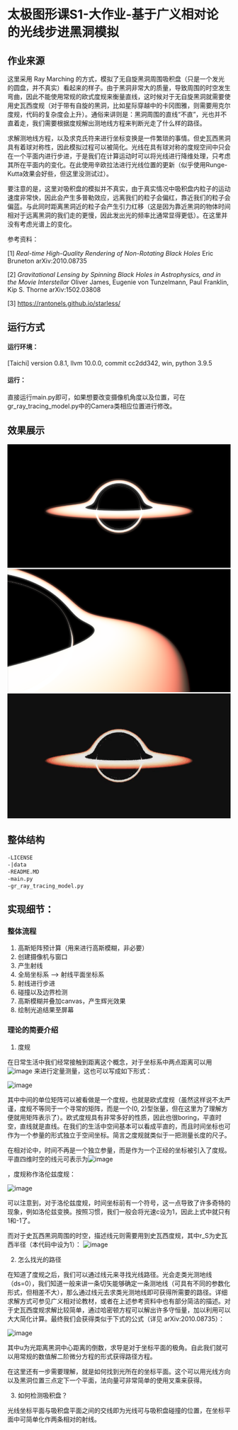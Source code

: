 # 太极图形课S1-大作业-基于广义相对论的光线步进黑洞模拟

## 作业来源
这里采用 Ray Marching 的方式，模拟了无自旋黑洞周围吸积盘（只是一个发光的圆盘，并不真实）看起来的样子。由于黑洞非常大的质量，导致周围的时空发生弯曲，因此不能使用常规的欧式度规来衡量直线，这时候对于无自旋黑洞就需要使用史瓦西度规（对于带有自旋的黑洞，比如星际穿越中的卡冈图雅，则需要用克尔度规，代码的复杂度会上升）。通俗来讲则是：黑洞周围的直线“不直”，光也并不直着走，我们需要根据度规解出测地线方程来判断光走了什么样的路径。

求解测地线方程，以及求克氏符来进行坐标变换是一件繁琐的事情。但史瓦西黑洞具有着球对称性，因此模拟过程可以被简化。光线在具有球对称的度规空间中只会在一个平面内进行步进，于是我们在计算运动时可以将光线进行降维处理，只考虑其所在平面内的变化。在此使用辛欧拉法进行光线位置的更新（似乎使用Runge-Kutta效果会好些，但这里没测试过）。

要注意的是，这里对吸积盘的模拟并不真实，由于真实情况中吸积盘内粒子的运动速度非常快，因此会产生多普勒效应，远离我们的粒子会偏红，靠近我们的粒子会偏蓝。与此同时距离黑洞近的粒子会产生引力红移（这是因为靠近黑洞的物体时间相对于远离黑洞的我们走的更慢，因此发出光的频率比通常显得更低）。在这里并没有考虑光谱上的变化。

参考资料：

[1] _Real-time High-Quality Rendering of Non-Rotating Black Holes_ Eric Bruneton 	arXiv:2010.08735

[2] _Gravitational Lensing by Spinning Black Holes in Astrophysics, and in the Movie Interstellar_ Oliver James, Eugenie von Tunzelmann, Paul Franklin, Kip S. Thorne  arXiv:1502.03808

[3] https://rantonels.github.io/starless/

## 运行方式

#### 运行环境：
[Taichi] version 0.8.1, llvm 10.0.0, commit cc2dd342, win, python 3.9.5

#### 运行：
直接运行main.py即可，如果想要改变摄像机角度以及位置，可在gr_ray_tracing_model.py中的Camera类相应位置进行修改。

## 效果展示
![blackhole demo1](./data/small_angle.png)
![blackhole demo2](./data/side.png)
![blackhole demo3](./data/moving.gif)

## 整体结构

```
-LICENSE
-|data
-README.MD
-main.py
-gr_ray_tracing_model.py
```

## 实现细节：

### 整体流程
1. 高斯矩阵预计算（用来进行高斯模糊，非必要）
2. 创建摄像机与窗口
3. 产生射线
4. 全局坐标系 --> 射线平面坐标系
5. 射线进行步进
6. 碰撞以及边界检测
7. 高斯模糊并叠加canvas，产生辉光效果
8. 绘制光追结果至屏幕

### 理论的简要介绍

1. 度规

在日常生活中我们经常接触到距离这个概念，对于坐标系中两点距离可以用 ![image](https://user-images.githubusercontent.com/85424334/146204255-0e2ce6d1-4ed2-4fb9-9ca6-1559eacb57f9.png)
 来进行定量测量，这也可以写成如下形式：
 
 ![image](https://user-images.githubusercontent.com/85424334/146205218-d2702376-482f-4014-a46d-0bbf4a965a8f.png)

其中中间的单位矩阵可以被看做是一个度规，也就是欧式度规（虽然这样说不太严谨，度规不等同于一个寻常的矩阵，而是一个(0, 2)型张量，但在这里为了理解方便就用矩阵表示了）。欧式度规具有非常多好的性质，因此也很boring，平直时空，直线就是直线。在我们的生活中空间基本可以看成平直的，而且时间坐标也可作为一个参量的形式独立于空间坐标。简言之度规就类似于一把测量长度的尺子。

在相对论中，时间不再是一个独立参量，而是作为一个正经的坐标被引入了度规。平直四维时空的线元可表示为![image](https://user-images.githubusercontent.com/85424334/146215522-67f2a23f-ea96-4e60-8f2f-ef2986ae994e.png)

，度规称作洛伦兹度规：

![image](https://user-images.githubusercontent.com/85424334/146215809-0eb448ee-f88d-4cec-b2b1-e1db50fee27c.png)

可以注意到，对于洛伦兹度规，时间坐标前有一个符号，这一点导致了许多奇特的现象，例如洛伦兹变换。按照习惯，我们一般会将光速c设为1，因此上式中就只有1和-1了。

而对于史瓦西黑洞周围的时空，描述线元则需要用到史瓦西度规，其中r_S为史瓦西半径（本代码中设为1）：
![image](https://user-images.githubusercontent.com/85424334/146216875-ce186a72-ef90-44f4-b74d-086a27d0d668.png)

2. 怎么找光的路径

在知道了度规之后，我们可以通过线元来寻找光线路径。光会走类光测地线（ds=0），我们知道一般来讲一条切矢能够确定一条测地线（可具有不同的参数化形式，但相差不大），那么通过线元去求类光测地线即可获得所需要的路径。详细求解方式可参见广义相对论教材，或者在上述参考资料中也有部分简洁的描述。对于史瓦西度规求解比较简单，通过哈密顿方程可以解出许多守恒量，加以利用可以大大简化计算。最终我们会获得类似于下式的公式（详见 arXiv:2010.08735）：

![image](https://user-images.githubusercontent.com/85424334/146218926-2c95e72d-ae27-4ab6-8ca1-4d1fffb0f641.png)

其中u为光距离黑洞中心距离的倒数，求导是对于坐标平面的极角。自此我们就可以用常规的数值解二阶微分方程的形式获得路径方程。

在这里还有一步需要理解，就是如何找到光所在的坐标平面。这个可以用光线方向以及黑洞位置三点定下一个平面，法向量可非常简单的使用叉乘来获得。

3. 如何检测吸积盘？

光线坐标平面与吸积盘平面之间的交线即为光线可与吸积盘碰撞的位置，在坐标平面中可简单化作两条相对的射线。




